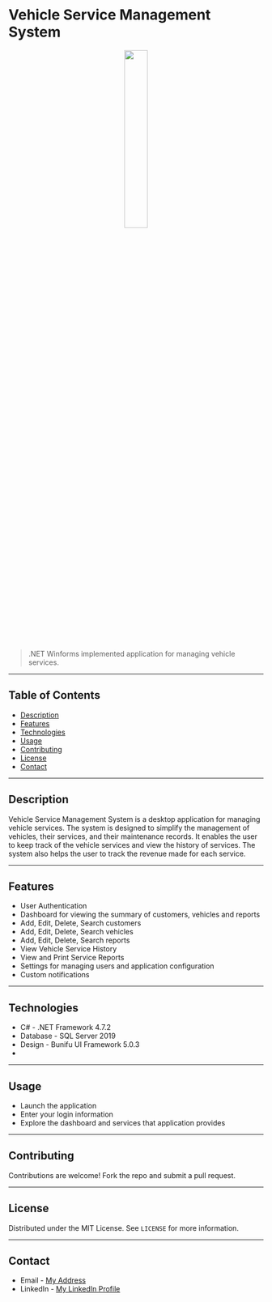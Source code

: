 # Vehicle Service Management System

<div align = "center">
    <img src="https://cdn.discordapp.com/attachments/837093180783722536/1101531086770679969/logo.png" width="30%">
</div>

> .NET Winforms implemented application for managing vehicle services.

---

## Table of Contents

- [Description](#description)
- [Features](#features)
- [Technologies](#technologies)
- [Usage](#usage)
- [Contributing](#contributing)
- [License](#license)
- [Contact](#contact)

---

## Description

Vehicle Service Management System is a desktop application for managing vehicle services. The system is designed to simplify the management of vehicles, their services, and their maintenance records. It enables the user to keep track of the vehicle services and view the history of services. The system also helps the user to track the revenue made for each service.

---

## Features

- User Authentication
- Dashboard for viewing the summary of customers, vehicles and reports
- Add, Edit, Delete, Search customers
- Add, Edit, Delete, Search vehicles
- Add, Edit, Delete, Search reports
- View Vehicle Service History
- View and Print Service Reports
- Settings for managing users and application configuration
- Custom notifications

---

## Technologies

- C# - .NET Framework 4.7.2
- Database - SQL Server 2019
- Design - Bunifu UI Framework 5.0.3
- 

---


## Usage

- Launch the application
- Enter your login information
- Explore the dashboard and services that application provides

---

## Contributing

Contributions are welcome! Fork the repo and submit a pull request.

---

## License

Distributed under the MIT License. See `LICENSE` for more information.

---

## Contact

- Email - [My Address](dobri0316@abv.bg)
- LinkedIn - [My LinkedIn Profile](https://www.linkedin.com/in/dobri-ivanov/)
